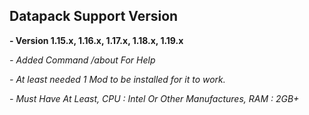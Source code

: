 ## Datapack Support Version ##

**- Version 1.15.x, 1.16.x, 1.17.x, 1.18.x, 1.19.x**

*- Added Command /about For Help*

*- At least needed 1 Mod to be installed for it to work.*

*- Must Have At Least, CPU : Intel Or Other Manufactures, RAM : 2GB+*